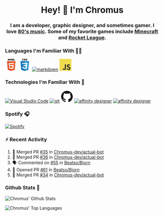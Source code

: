 <!-- My Links/Socials -->
[stats]: https://github.com/anuraghazra/github-readme-stats
[vanillaextract]: https://discord.io/vanillaextract
[website]: https://chromus.tk
[youtube]: https://www.youtube.com/channel/UCF9UXPuVNxAqHAdK1O-xI-w
[spotify]: https://open.spotify.com/user/csf5ivmzarxnrbpfi18vbe4id


<!-- Languages -->
[html]: https://en.wikipedia.org/wiki/HTML
[css]: https://en.wikipedia.org/wiki/CSS
[markdown]: https://www.markdownguide.org/
[javascript]: https://en.wikipedia.org/wiki/JavaScript

<!-- Tools -->
[vscode]: https://code.visualstudio.com/
[github]: https://www.github.com/
[git]: https://git-scm.com/
[afdesigner]: https://affinity.serif.com/en-us/designer/
[afphoto]: https://affinity.serif.com/en-us/photo/

<!-- Title -->
<h1 align="center">Hey! 👋 I'm Chromus</h1>
<h3 align="center">I am a developer, graphic designer, and sometimes gamer. I love <a href="https://open.spotify.com/playlist/77T2I0mzFFVkxjNfcvF1Nd?si=IwBJ0lHJSImBThk20KdjBA">80's music</a>. Some of my favorite games include <a href="https://www.minecraft.net/">Minecraft</a> and <a href="https://rocketleague.com">Rocket League</a>.</h3>

### Languages I'm Familiar With 👨‍💻
[<img src="https://raw.githubusercontent.com/devicons/devicon/master/icons/html5/html5-original-wordmark.svg" alt="html5" width="40" height="40"/>][html]
[<img src="https://raw.githubusercontent.com/devicons/devicon/master/icons/css3/css3-original-wordmark.svg" alt="css3" width="40" height="40"/>][css]
[<img src="https://cdn.onlinewebfonts.com/svg/img_2398.svg" alt="markdown" width="40" height="40"/>][markdown]
[<img src="https://raw.githubusercontent.com/devicons/devicon/master/icons/javascript/javascript-original.svg" alt="javascript" width="40" height="40"/>][javascript]

### Technologies I'm Familiar With 🔧
[<img src="https://upload.wikimedia.org/wikipedia/commons/thumb/9/9a/Visual_Studio_Code_1.35_icon.svg/1024px-Visual_Studio_Code_1.35_icon.svg.png" alt="Visual Studio Code" width="40" height="40"/>][vscode]
[<img src="https://www.vectorlogo.zone/logos/git-scm/git-scm-icon.svg" alt="git" width="40" height="40"/>][git]
[<img src="https://raw.githubusercontent.com/devicons/devicon/master/icons/github/github-original.svg" alt="github" width="40" height="40"/>][github]
[<img src="https://upload.wikimedia.org/wikipedia/commons/9/9e/Affinity_designer_icon_2019.png" alt="affinity designer" width="40" height="40"/>][afdesigner]
[<img src="https://upload.wikimedia.org/wikipedia/commons/9/9c/Affinity_Photo_icon.png" alt="affinity designer" width="40" height="40"/>][afphoto]

### Spotify 🎧
[![Spotify](https://novatorem-b1zrxxjw6.vercel.app/api/spotify)](https://open.spotify.com/user/csf5ivmzarxnrbpfi18vbe4id)

### :zap: Recent Activity
<!--START_SECTION:activity-->
1. 🎉 Merged PR [#35](https://github.com/Chromus-dev/actual-bot/pull/35) in [Chromus-dev/actual-bot](https://github.com/Chromus-dev/actual-bot)
2. 🎉 Merged PR [#36](https://github.com/Chromus-dev/actual-bot/pull/36) in [Chromus-dev/actual-bot](https://github.com/Chromus-dev/actual-bot)
3. 🗣 Commented on [#55](https://github.com/Beatso/Bjorn/issues/55) in [Beatso/Bjorn](https://github.com/Beatso/Bjorn)
4. 💪 Opened PR [#61](https://github.com/Beatso/Bjorn/pull/61) in [Beatso/Bjorn](https://github.com/Beatso/Bjorn)
5. 🎉 Merged PR [#34](https://github.com/Chromus-dev/actual-bot/pull/34) in [Chromus-dev/actual-bot](https://github.com/Chromus-dev/actual-bot)
<!--END_SECTION:activity-->

### Github Stats 📄
![Chromus' Github Stats](https://github-readme-stats.vercel.app/api?username=Chromus-dev&theme=vue&count_private=true&show_icons=true)

![Chromus' Top Languages](https://github-readme-stats.vercel.app/api/top-langs/?username=Chromus-dev&layout=compact&theme=vue)

